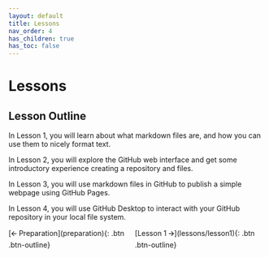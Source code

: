 ```yaml
---
layout: default
title: Lessons
nav_order: 4
has_children: true
has_toc: false
---
```


# Lessons

## Lesson Outline

In Lesson 1, you will learn about what markdown files are, and how you can use them to nicely format text.

In Lesson 2, you will explore the GitHub web interface and get some introductory experience creating a repository and files.

In Lesson 3, you will use markdown files in GitHub to publish a simple webpage using GitHub Pages.

In Lesson 4, you will use GitHub Desktop to interact with your GitHub repository in your local file system.

<div style="display: flex;">
<div style="flex-grow: 1;" markdown="1">
[🡨 Preparation](preparation){: .btn .btn-outline} 
</div>

<div markdown="1">
[Lesson 1 🡪](lessons/lesson1){: .btn .btn-outline}
</div>
</div>